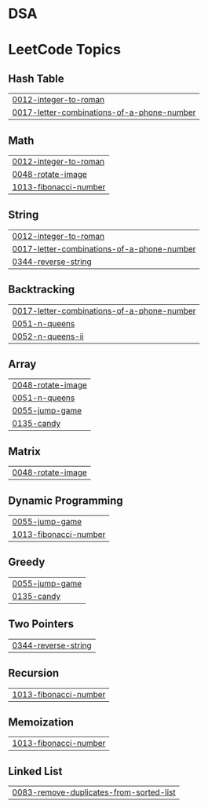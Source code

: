 # DSA
<!---LeetCode Topics Start-->
# LeetCode Topics
## Hash Table
|  |
| ------- |
| [0012-integer-to-roman](https://github.com/zorawarMahal/DSA/tree/master/0012-integer-to-roman) |
| [0017-letter-combinations-of-a-phone-number](https://github.com/zorawarMahal/DSA/tree/master/0017-letter-combinations-of-a-phone-number) |
## Math
|  |
| ------- |
| [0012-integer-to-roman](https://github.com/zorawarMahal/DSA/tree/master/0012-integer-to-roman) |
| [0048-rotate-image](https://github.com/zorawarMahal/DSA/tree/master/0048-rotate-image) |
| [1013-fibonacci-number](https://github.com/zorawarMahal/DSA/tree/master/1013-fibonacci-number) |
## String
|  |
| ------- |
| [0012-integer-to-roman](https://github.com/zorawarMahal/DSA/tree/master/0012-integer-to-roman) |
| [0017-letter-combinations-of-a-phone-number](https://github.com/zorawarMahal/DSA/tree/master/0017-letter-combinations-of-a-phone-number) |
| [0344-reverse-string](https://github.com/zorawarMahal/DSA/tree/master/0344-reverse-string) |
## Backtracking
|  |
| ------- |
| [0017-letter-combinations-of-a-phone-number](https://github.com/zorawarMahal/DSA/tree/master/0017-letter-combinations-of-a-phone-number) |
| [0051-n-queens](https://github.com/zorawarMahal/DSA/tree/master/0051-n-queens) |
| [0052-n-queens-ii](https://github.com/zorawarMahal/DSA/tree/master/0052-n-queens-ii) |
## Array
|  |
| ------- |
| [0048-rotate-image](https://github.com/zorawarMahal/DSA/tree/master/0048-rotate-image) |
| [0051-n-queens](https://github.com/zorawarMahal/DSA/tree/master/0051-n-queens) |
| [0055-jump-game](https://github.com/zorawarMahal/DSA/tree/master/0055-jump-game) |
| [0135-candy](https://github.com/zorawarMahal/DSA/tree/master/0135-candy) |
## Matrix
|  |
| ------- |
| [0048-rotate-image](https://github.com/zorawarMahal/DSA/tree/master/0048-rotate-image) |
## Dynamic Programming
|  |
| ------- |
| [0055-jump-game](https://github.com/zorawarMahal/DSA/tree/master/0055-jump-game) |
| [1013-fibonacci-number](https://github.com/zorawarMahal/DSA/tree/master/1013-fibonacci-number) |
## Greedy
|  |
| ------- |
| [0055-jump-game](https://github.com/zorawarMahal/DSA/tree/master/0055-jump-game) |
| [0135-candy](https://github.com/zorawarMahal/DSA/tree/master/0135-candy) |
## Two Pointers
|  |
| ------- |
| [0344-reverse-string](https://github.com/zorawarMahal/DSA/tree/master/0344-reverse-string) |
## Recursion
|  |
| ------- |
| [1013-fibonacci-number](https://github.com/zorawarMahal/DSA/tree/master/1013-fibonacci-number) |
## Memoization
|  |
| ------- |
| [1013-fibonacci-number](https://github.com/zorawarMahal/DSA/tree/master/1013-fibonacci-number) |
## Linked List
|  |
| ------- |
| [0083-remove-duplicates-from-sorted-list](https://github.com/zorawarMahal/DSA/tree/master/0083-remove-duplicates-from-sorted-list) |
<!---LeetCode Topics End-->